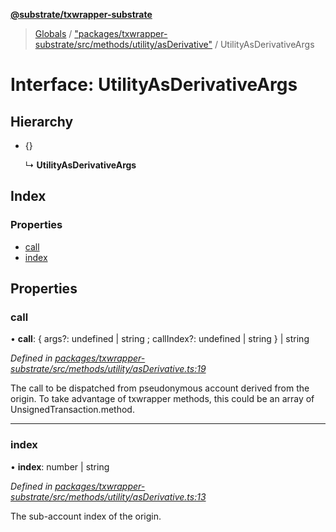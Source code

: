 **[@substrate/txwrapper-substrate](../README.md)**

> [Globals](../globals.md) / ["packages/txwrapper-substrate/src/methods/utility/asDerivative"](../modules/_packages_txwrapper_substrate_src_methods_utility_asderivative_.md) / UtilityAsDerivativeArgs

# Interface: UtilityAsDerivativeArgs

## Hierarchy

* {}

  ↳ **UtilityAsDerivativeArgs**

## Index

### Properties

* [call](_packages_txwrapper_substrate_src_methods_utility_asderivative_.utilityasderivativeargs.md#call)
* [index](_packages_txwrapper_substrate_src_methods_utility_asderivative_.utilityasderivativeargs.md#index)

## Properties

### call

•  **call**: { args?: undefined \| string ; callIndex?: undefined \| string  } \| string

*Defined in [packages/txwrapper-substrate/src/methods/utility/asDerivative.ts:19](https://github.com/paritytech/txwrapper-core/blob/1c09a0e/packages/txwrapper-substrate/src/methods/utility/asDerivative.ts#L19)*

The call to be dispatched from pseudonymous account derived from the origin.
To take advantage of txwrapper methods, this could be an array of
UnsignedTransaction.method.

___

### index

•  **index**: number \| string

*Defined in [packages/txwrapper-substrate/src/methods/utility/asDerivative.ts:13](https://github.com/paritytech/txwrapper-core/blob/1c09a0e/packages/txwrapper-substrate/src/methods/utility/asDerivative.ts#L13)*

The sub-account index of the origin.
